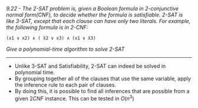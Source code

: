 *9.22 - The 2-SAT problem is, given a Boolean formula in 2-conjunctive normal form(CNF), to decide whether the formula is satisfiable. 2-SAT is like 3-SAT, except that each clause can have only two literals. For example, the following formula is in 2-CNF:*
```
(x1 ∨ x2) ∧ ( ̄x2 ∨ x3) ∧ (x1 ∨ ̄x3)
```
*Give a polynomial-time algorithm to solve 2-SAT*
***
- Unlike 3-SAT and Satisfiability, 2-SAT can indeed be solved in polynomial time. 
- By grouping together all of the clauses that use the same variable, apply the inference rule to each pair of clauses. 
- By doing this, it is possible to find all inferences that are possible from a given $2CNF$ instance. This can be tested in $O(n^3)$
